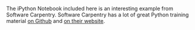 The iPython Notebook included here is an interesting example from Software Carpentry.  Software Carpentry has a lot of great Python training material [on Github](https://github.com/swcarpentry/bc) and [on their website](http://www.software-carpentry.org/).
